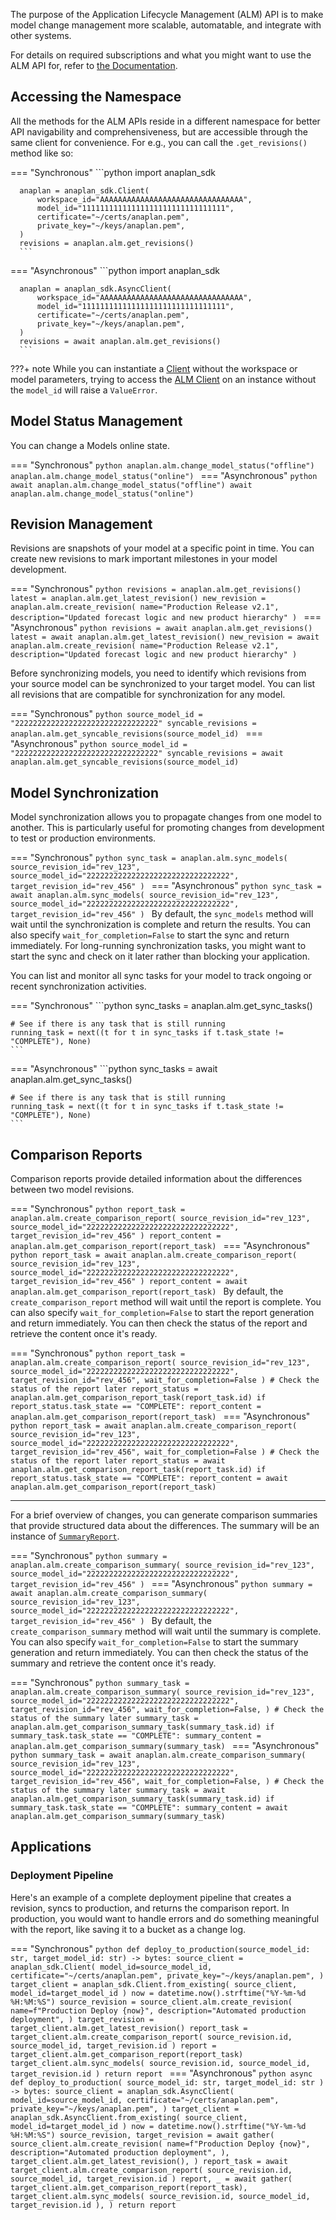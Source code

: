The purpose of the Application Lifecycle Management (ALM) API is to make model change management more scalable,
automatable, and integrate with other systems.

For details on required subscriptions and what you might want to use the ALM API for, refer to
[the Documentation](https://help.anaplan.com/application-lifecycle-management-0406d4dd-3e8d-40c0-be2f-1c34c1caeebf).

## Accessing the Namespace

All the methods for the ALM APIs reside in a different namespace for better API navigability and
comprehensiveness, but are accessible through the same client for convenience. For e.g., you can call
the `.get_revisions()` method like so:

=== "Synchronous"
      ```python
      import anaplan_sdk
      
      anaplan = anaplan_sdk.Client(
          workspace_id="AAAAAAAAAAAAAAAAAAAAAAAAAAAAAAAA",
          model_id="11111111111111111111111111111111",
          certificate="~/certs/anaplan.pem",
          private_key="~/keys/anaplan.pem",
      )
      revisions = anaplan.alm.get_revisions()
      ```
=== "Asynchronous"
      ```python
      import anaplan_sdk
      
      anaplan = anaplan_sdk.AsyncClient(
          workspace_id="AAAAAAAAAAAAAAAAAAAAAAAAAAAAAAAA",
          model_id="11111111111111111111111111111111",
          certificate="~/certs/anaplan.pem",
          private_key="~/keys/anaplan.pem",
      )
      revisions = await anaplan.alm.get_revisions()
      ```
???+ note
      While you can instantiate a [Client](../api/sync/sync_client.md) without the workspace or model parameters, trying to access
      the [ALM Client](../api/sync/sync_alm_client.md) on an instance without the `model_id` will raise a `ValueError`.


## Model Status Management

You can change a Models online state.

=== "Synchronous"
    ```python
    anaplan.alm.change_model_status("offline")
    anaplan.alm.change_model_status("online")
    ```
=== "Asynchronous"
    ```python
    await anaplan.alm.change_model_status("offline")
    await anaplan.alm.change_model_status("online")
    ```


## Revision Management

Revisions are snapshots of your model at a specific point in time. You can create new revisions to mark important milestones in your model development.

=== "Synchronous"
    ```python
    revisions = anaplan.alm.get_revisions()
    latest = anaplan.alm.get_latest_revision()
    new_revision = anaplan.alm.create_revision(
        name="Production Release v2.1",
        description="Updated forecast logic and new product hierarchy"
    )
    ```
=== "Asynchronous"
    ```python
    revisions = await anaplan.alm.get_revisions()
    latest = await anaplan.alm.get_latest_revision()
    new_revision = await anaplan.alm.create_revision(
        name="Production Release v2.1",
        description="Updated forecast logic and new product hierarchy"
    )
    ```

Before synchronizing models, you need to identify which revisions from your source model can be synchronized to your target model. You can list all revisions that are compatible for synchronization for any model.

=== "Synchronous"
    ```python
    source_model_id = "22222222222222222222222222222222"
    syncable_revisions = anaplan.alm.get_syncable_revisions(source_model_id)
    ```
=== "Asynchronous"
    ```python
    source_model_id = "22222222222222222222222222222222"
    syncable_revisions = await anaplan.alm.get_syncable_revisions(source_model_id)
    ```

## Model Synchronization

Model synchronization allows you to propagate changes from one model to another. This is particularly useful for promoting changes from development to test or production environments.

=== "Synchronous"
    ```python
    sync_task = anaplan.alm.sync_models(
        source_revision_id="rev_123",
        source_model_id="22222222222222222222222222222222",
        target_revision_id="rev_456"
    )
    ```
=== "Asynchronous"
    ```python
    sync_task = await anaplan.alm.sync_models(
        source_revision_id="rev_123",
        source_model_id="22222222222222222222222222222222",
        target_revision_id="rev_456"
    )
    ```
By default, the `sync_models` method will wait until the synchronization is complete and return the results. You can also specify `wait_for_completion=False` to start the sync and return immediately. For long-running synchronization tasks, you might want to start the sync and check on it later rather than blocking your application.


You can list and monitor all sync tasks for your model to track ongoing or recent synchronization activities.

=== "Synchronous"
    ```python
    sync_tasks = anaplan.alm.get_sync_tasks()
    
    # See if there is any task that is still running
    running_task = next((t for t in sync_tasks if t.task_state != "COMPLETE"), None)
    ```
=== "Asynchronous"
    ```python
    sync_tasks = await anaplan.alm.get_sync_tasks()
    
    # See if there is any task that is still running
    running_task = next((t for t in sync_tasks if t.task_state != "COMPLETE"), None)
    ```

## Comparison Reports

Comparison reports provide detailed information about the differences between two model revisions.

=== "Synchronous"
    ```python
    report_task = anaplan.alm.create_comparison_report(
        source_revision_id="rev_123",
        source_model_id="22222222222222222222222222222222",
        target_revision_id="rev_456"
    )
    report_content = anaplan.alm.get_comparison_report(report_task)
    ```
=== "Asynchronous"
    ```python
    report_task = await anaplan.alm.create_comparison_report(
        source_revision_id="rev_123",
        source_model_id="22222222222222222222222222222222",
        target_revision_id="rev_456"
    )
    report_content = await anaplan.alm.get_comparison_report(report_task)
    ```
By default, the `create_comparison_report` method will wait until the report is complete. You can also specify `wait_for_completion=False` to start the report generation and return immediately. You can then check the status of the report and retrieve the content once it's ready.

=== "Synchronous"
    ```python
    report_task = anaplan.alm.create_comparison_report(
        source_revision_id="rev_123",
        source_model_id="22222222222222222222222222222222",
        target_revision_id="rev_456",
        wait_for_completion=False
    )
    # Check the status of the report later
    report_status = anaplan.alm.get_comparison_report_task(report_task.id)
    if report_status.task_state == "COMPLETE":
        report_content = anaplan.alm.get_comparison_report(report_task)
    ```
=== "Asynchronous"
    ```python
    report_task = await anaplan.alm.create_comparison_report(
        source_revision_id="rev_123",
        source_model_id="22222222222222222222222222222222",
        target_revision_id="rev_456",
        wait_for_completion=False
    )
    # Check the status of the report later
    report_status = await anaplan.alm.get_comparison_report_task(report_task.id)
    if report_status.task_state == "COMPLETE":
        report_content = await anaplan.alm.get_comparison_report(report_task)
    ``` 

---

For a brief overview of changes, you can generate comparison summaries that provide structured data about the differences. The summary will be an instance of [`SummaryReport`](../api/models/alm.md#anaplan_sdk.models._alm.SummaryReport).

=== "Synchronous"
    ```python
    summary = anaplan.alm.create_comparison_summary(
        source_revision_id="rev_123",
        source_model_id="22222222222222222222222222222222",
        target_revision_id="rev_456"
    )
    ```
=== "Asynchronous"
    ```python
    summary = await anaplan.alm.create_comparison_summary(
        source_revision_id="rev_123",
        source_model_id="22222222222222222222222222222222",
        target_revision_id="rev_456"
    )
    ```
By default, the `create_comparison_summary` method will wait until the summary is complete. You can also specify `wait_for_completion=False` to start the summary generation and return immediately. You can then check the status of the summary and retrieve the content once it's ready.

=== "Synchronous"
    ```python
    summary_task = anaplan.alm.create_comparison_summary(
        source_revision_id="rev_123",
        source_model_id="22222222222222222222222222222222",
        target_revision_id="rev_456",
        wait_for_completion=False,
    )
    # Check the status of the summary later
    summary_task = anaplan.alm.get_comparison_summary_task(summary_task.id)
    if summary_task.task_state == "COMPLETE":
        summary_content = anaplan.alm.get_comparison_summary(summary_task)
    ```
=== "Asynchronous"
    ```python
    summary_task = await anaplan.alm.create_comparison_summary(
        source_revision_id="rev_123",
        source_model_id="22222222222222222222222222222222",
        target_revision_id="rev_456",
        wait_for_completion=False,
    )
    # Check the status of the summary later
    summary_task = await anaplan.alm.get_comparison_summary_task(summary_task.id)
    if summary_task.task_state == "COMPLETE":
        summary_content = await anaplan.alm.get_comparison_summary(summary_task)
    ```

## Applications

### Deployment Pipeline

Here's an example of a complete deployment pipeline that creates a revision, syncs to production, and returns the comparison report. In production, you would want to handle errors and do something meaningful with the report, like saving it to a bucket as a change log.

=== "Synchronous"
    ```python
    def deploy_to_production(source_model_id: str, target_model_id: str) -> bytes:
        source_client = anaplan_sdk.Client(
            model_id=source_model_id,
            certificate="~/certs/anaplan.pem",
            private_key="~/keys/anaplan.pem",
        )
        target_client = anaplan_sdk.Client.from_existing(
            source_client, model_id=target_model_id
        )
        now = datetime.now().strftime("%Y-%m-%d %H:%M:%S")
        source_revision = source_client.alm.create_revision(
            name=f"Production Deploy {now}",
            description="Automated production deployment",
        )
        target_revision = target_client.alm.get_latest_revision()
        report_task = target_client.alm.create_comparison_report(
            source_revision.id, source_model_id, target_revision.id
        )
        report = target_client.alm.get_comparison_report(report_task)
        target_client.alm.sync_models(
            source_revision.id, source_model_id, target_revision.id
        )
        return report
    ```
=== "Asynchronous"
    ```python
    async def deploy_to_production(
        source_model_id: str, target_model_id: str
    ) -> bytes:
        source_client = anaplan_sdk.AsyncClient(
            model_id=source_model_id,
            certificate="~/certs/anaplan.pem",
            private_key="~/keys/anaplan.pem",
        )
        target_client = anaplan_sdk.AsyncClient.from_existing(
            source_client, model_id=target_model_id
        )
        now = datetime.now().strftime("%Y-%m-%d %H:%M:%S")
        source_revision, target_revision = await gather(
            source_client.alm.create_revision(
                name=f"Production Deploy {now}",
                description="Automated production deployment",
            ),
            target_client.alm.get_latest_revision(),
        )
        report_task = await target_client.alm.create_comparison_report(
            source_revision.id, source_model_id, target_revision.id
        )
        report, _ = await gather(
            target_client.alm.get_comparison_report(report_task),
            target_client.alm.sync_models(
                source_revision.id, source_model_id, target_revision.id
            ),
        )
        return report
    ```
